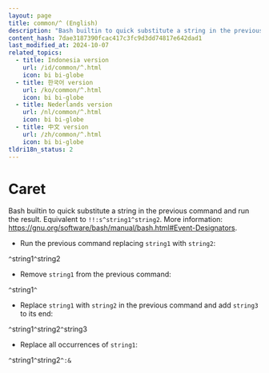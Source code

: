 ```yaml
---
layout: page
title: common/^ (English)
description: "Bash builtin to quick substitute a string in the previous command and run the result."
content_hash: 7dae3187390fcac417c3fc9d3dd74817e642dad1
last_modified_at: 2024-10-07
related_topics:
  - title: Indonesia version
    url: /id/common/^.html
    icon: bi bi-globe
  - title: 한국어 version
    url: /ko/common/^.html
    icon: bi bi-globe
  - title: Nederlands version
    url: /nl/common/^.html
    icon: bi bi-globe
  - title: 中文 version
    url: /zh/common/^.html
    icon: bi bi-globe
tldri18n_status: 2
---
```

# Caret

Bash builtin to quick substitute a string in the previous command and run the result.
Equivalent to `!!:s^string1^string2`.
More information: <https://gnu.org/software/bash/manual/bash.html#Event-Designators>.

- Run the previous command replacing `string1` with `string2`:

`^`<span class="tldr-var badge badge-pill bg-dark-lm bg-white-dm text-white-lm text-dark-dm font-weight-bold">string1</span>`^`<span class="tldr-var badge badge-pill bg-dark-lm bg-white-dm text-white-lm text-dark-dm font-weight-bold">string2</span>

- Remove `string1` from the previous command:

`^`<span class="tldr-var badge badge-pill bg-dark-lm bg-white-dm text-white-lm text-dark-dm font-weight-bold">string1</span>`^`

- Replace `string1` with `string2` in the previous command and add `string3` to its end:

`^`<span class="tldr-var badge badge-pill bg-dark-lm bg-white-dm text-white-lm text-dark-dm font-weight-bold">string1</span>`^`<span class="tldr-var badge badge-pill bg-dark-lm bg-white-dm text-white-lm text-dark-dm font-weight-bold">string2</span>`^`<span class="tldr-var badge badge-pill bg-dark-lm bg-white-dm text-white-lm text-dark-dm font-weight-bold">string3</span>

- Replace all occurrences of `string1`:

`^`<span class="tldr-var badge badge-pill bg-dark-lm bg-white-dm text-white-lm text-dark-dm font-weight-bold">string1</span>`^`<span class="tldr-var badge badge-pill bg-dark-lm bg-white-dm text-white-lm text-dark-dm font-weight-bold">string2</span>`^:&`
